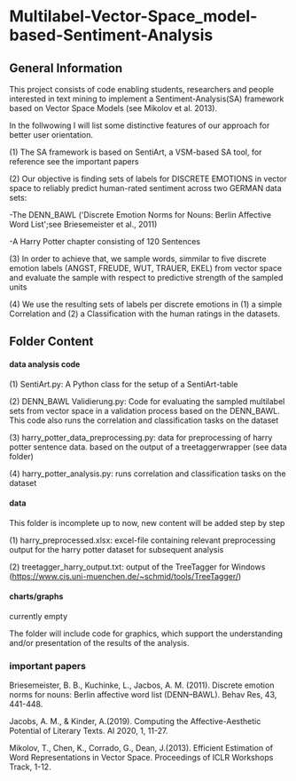 # Multilabel-Vector-Space_model-based-Sentiment-Analysis

## General Information 

This project consists of code enabling students, researchers and people interested in text mining to implement a Sentiment-Analysis(SA) framework based on 
Vector Space Models (see Mikolov et al. 2013).

In the follwowing I will list some distinctive features of our approach for better user orientation.

(1) The SA framework is based on SentiArt, a VSM-based SA tool, for reference see the important papers

(2) Our objective is finding sets of labels for DISCRETE EMOTIONS in vector space to reliably predict human-rated sentiment across two GERMAN data sets:
      
   -The DENN_BAWL ('Discrete Emotion Norms for Nouns: Berlin Affective Word List';see Briesemeister et al., 2011)
   
   -A Harry Potter chapter consisting of 120 Sentences
      
(3) In order to achieve that, we sample words, simmilar to five discrete emotion labels (ANGST, FREUDE, WUT, TRAUER, EKEL) from vector space and evaluate the sample with respect to predictive strength of the sampled units

(4) We use the resulting sets of labels per discrete emotions in (1) a simple Correlation and (2) a Classification with the human ratings in the datasets.


## Folder Content

#### data analysis code

(1) SentiArt.py: A Python class for the setup of a SentiArt-table

(2) DENN_BAWL Validierung.py: Code for evaluating the sampled multilabel sets from vector space in a validation process based on the DENN_BAWL. This code also runs the correlation and classification tasks on the dataset

(3) harry_potter_data_preprocessing.py: data for preprocessing of harry potter sentence data. based on the output of a treetaggerwrapper (see data folder)

(4) harry_potter_analysis.py: runs correlation and classification tasks on the dataset


#### data
This folder is incomplete up to now, new content will be added step by step

(1) harry_preprocessed.xlsx: excel-file containing relevant preprocessing output for the harry potter dataset for subsequent analysis

(2) treetagger_harry_output.txt: output of the TreeTagger for Windows (https://www.cis.uni-muenchen.de/~schmid/tools/TreeTagger/)

#### charts/graphs
currently empty

The folder will include code for graphics, which support the understanding and/or presentation of the results of the analysis.


### important papers
Briesemeister, B. B., Kuchinke, L., Jacbos, A. M. (2011). Discrete emotion norms for nouns: Berlin affective word list (DENN–BAWL). Behav Res, 43, 441-448.

Jacobs, A. M., & Kinder, A.(2019). Computing the Affective-Aesthetic Potential of Literary Texts. AI 2020, 1, 11-27.

Mikolov, T., Chen, K., Corrado, G., Dean, J.(2013). Efficient Estimation of Word Representations in Vector Space. Proceedings of ICLR Workshops Track, 1-12.




